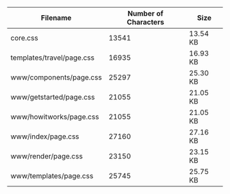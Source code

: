 | Filename                  | Number of Characters | Size     |
| ------------------------- | -------------------- | -------- |
| core.css                  | 13541                | 13.54 KB |
| templates/travel/page.css | 16935                | 16.93 KB |
| www/components/page.css   | 25297                | 25.30 KB |
| www/getstarted/page.css   | 21055                | 21.05 KB |
| www/howitworks/page.css   | 21055                | 21.05 KB |
| www/index/page.css        | 27160                | 27.16 KB |
| www/render/page.css       | 23150                | 23.15 KB |
| www/templates/page.css    | 25745                | 25.75 KB |